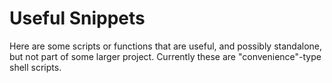 Useful Snippets
===============

Here are some scripts or functions that are useful, and possibly standalone, but not part of some larger project. Currently these are "convenience"-type shell scripts.
